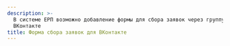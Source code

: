 ```yaml
---
description: >-
  В системе ЕРП возможно добавление формы для сбора заявок через группу
  ВКонтакте
title: Форма сбора заявок для ВКонтакте
---
```


